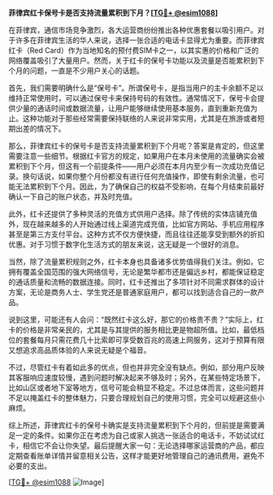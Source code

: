 **菲律宾红卡保号卡是否支持流量累积到下月？[[TG💪+ @esim1088](https://t.me/s/esim1088)]**

在菲律宾，通信市场竞争激烈，各大运营商纷纷推出各种优惠套餐以吸引用户。对于许多在菲律宾生活的华人来说，选择一张合适的电话卡显得尤为重要。而菲律宾红卡（Red Card）作为当地知名的预付费SIM卡之一，以其实惠的价格和广泛的网络覆盖吸引了大量用户。然而，关于红卡的保号卡功能以及流量是否能累积到下个月的问题，一直是不少用户关心的话题。

首先，我们需要明确什么是“保号卡”。所谓保号卡，是指当用户的主卡余额不足以维持正常使用时，可以通过保号卡来保持号码的有效性。通常情况下，保号卡会提供少量的通话时间或数据流量，让用户能够继续使用基本服务，直到重新充值为止。这种功能对于那些经常需要保持联络的人来说非常实用，尤其是在旅游或者短期出差的情况下。

那么，菲律宾红卡的保号卡是否支持流量累积到下个月呢？答案是肯定的，但这里需要注意一些细节。根据红卡官方的规定，如果用户在本月未使用的流量确实会被累积到下个月，但这有一个前提条件——用户必须在本月内至少有一次成功充值记录。换句话说，如果你整个月份都没有进行任何充值操作，即使有剩余流量，也可能无法累积到下个月。因此，为了确保自己的权益不受影响，在每个月结束前最好确认一下自己的账户状态，并及时充值。

此外，红卡还提供了多种灵活的充值方式供用户选择。除了传统的实体店铺充值外，现在越来越多的人开始通过线上渠道完成充值，比如官方网站、手机应用程序甚至是第三方支付平台。这种方式不仅方便快捷，而且往往还能享受到额外的折扣优惠。对于习惯于数字化生活方式的朋友来说，这无疑是一个很好的消息。

当然，除了流量累积规则之外，红卡本身也具备诸多优势值得我们关注。例如，它拥有覆盖全国范围的强大网络信号，无论是繁华都市还是偏远乡村，都能保证稳定的通话质量和流畅的数据连接。同时，红卡还推出了多项针对不同需求群体的设计方案，无论是商务人士、学生党还是普通家庭用户，都可以找到适合自己的一款产品。

说到这里，可能还有人会问：“既然红卡这么好，那它的价格贵不贵？”实际上，红卡的价格是非常亲民的，尤其是与其提供的服务相比更是物超所值。比如，最低档位的套餐每月只需花费几十比索即可享受数百兆的高速上网服务，这对于预算有限又想追求高品质体验的人来说无疑是个福音。

不过，尽管红卡有着如此多的优点，但也并非完全没有缺点。例如，部分用户反映其客服响应速度较慢，遇到问题时解决起来不够及时；另外，在某些特定场景下，比如山区或者地下室等地方，信号可能会稍显不稳定。不过总体而言，这些问题并不足以掩盖红卡的整体魅力，只要合理规划自己的使用习惯，完全可以规避这些小麻烦。

综上所述，菲律宾红卡的保号卡确实是支持流量累积到下个月的，但前提是需要满足一定的条件。如果你正在考虑为自己或家人挑选一张适合的电话卡，不妨试试红卡，相信它不会让你失望。最后提醒大家一句：无论选择哪家运营商的产品，都应定期查看账单详情并留意相关公告，这样才能更好地管理自己的通讯费用，避免不必要的支出。

[[TG💪+ @esim1088](https://t.me/s/esim1088) ![Image](https://i.postimg.cc/4NQfJmqS/Snipaste-2025-05-13-00-14-12.png)]